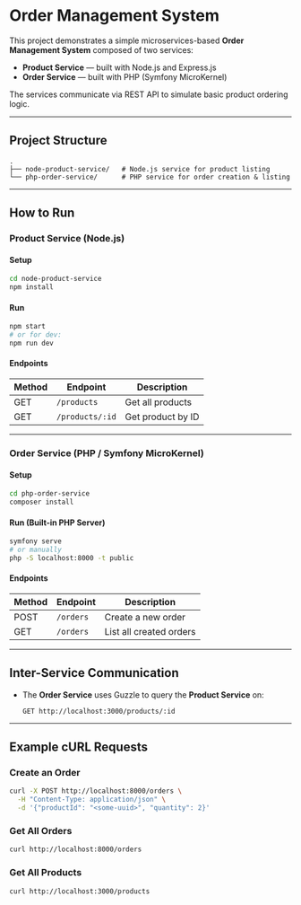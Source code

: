 # Order Management System

This project demonstrates a simple microservices-based **Order Management System** composed of two services:

- **Product Service** — built with Node.js and Express.js  
- **Order Service** — built with PHP (Symfony MicroKernel)

The services communicate via REST API to simulate basic product ordering logic.

---

## Project Structure

```
.
├── node-product-service/   # Node.js service for product listing
└── php-order-service/      # PHP service for order creation & listing
```

---

## How to Run

### Product Service (Node.js)

#### Setup

```bash
cd node-product-service
npm install
```

#### Run

```bash
npm start
# or for dev:
npm run dev
```

#### Endpoints

| Method | Endpoint              | Description               |
|--------|-----------------------|---------------------------|
| GET    | `/products`           | Get all products          |
| GET    | `/products/:id`       | Get product by ID         |

---

### Order Service (PHP / Symfony MicroKernel)

#### Setup

```bash
cd php-order-service
composer install
```

#### Run (Built-in PHP Server)

```bash
symfony serve
# or manually
php -S localhost:8000 -t public
```

#### Endpoints

| Method | Endpoint      | Description                    |
|--------|---------------|--------------------------------|
| POST   | `/orders`     | Create a new order             |
| GET    | `/orders`     | List all created orders        |

---

## Inter-Service Communication

- The **Order Service** uses Guzzle to query the **Product Service** on:
  ```
  GET http://localhost:3000/products/:id
  ```

---

## Example cURL Requests

### Create an Order

```bash
curl -X POST http://localhost:8000/orders \
  -H "Content-Type: application/json" \
  -d '{"productId": "<some-uuid>", "quantity": 2}'
```

### Get All Orders

```bash
curl http://localhost:8000/orders
```

### Get All Products

```bash
curl http://localhost:3000/products
```